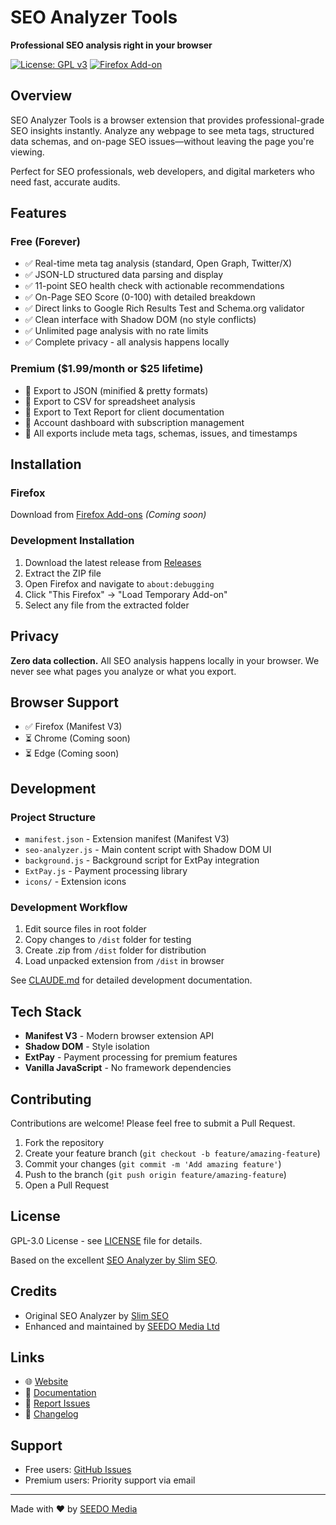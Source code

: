 # SEO Analyzer Tools

**Professional SEO analysis right in your browser**

[![License: GPL v3](https://img.shields.io/badge/License-GPLv3-blue.svg)](https://www.gnu.org/licenses/gpl-3.0)
[![Firefox Add-on](https://img.shields.io/badge/Firefox-Add--on-orange.svg)](https://seedo.media/seo-analyzer-tools)

## Overview

SEO Analyzer Tools is a browser extension that provides professional-grade SEO insights instantly. Analyze any webpage to see meta tags, structured data schemas, and on-page SEO issues—without leaving the page you're viewing.

Perfect for SEO professionals, web developers, and digital marketers who need fast, accurate audits.

## Features

### Free (Forever)
- ✅ Real-time meta tag analysis (standard, Open Graph, Twitter/X)
- ✅ JSON-LD structured data parsing and display
- ✅ 11-point SEO health check with actionable recommendations
- ✅ On-Page SEO Score (0-100) with detailed breakdown
- ✅ Direct links to Google Rich Results Test and Schema.org validator
- ✅ Clean interface with Shadow DOM (no style conflicts)
- ✅ Unlimited page analysis with no rate limits
- ✅ Complete privacy - all analysis happens locally

### Premium ($1.99/month or $25 lifetime)
- 💎 Export to JSON (minified & pretty formats)
- 💎 Export to CSV for spreadsheet analysis
- 💎 Export to Text Report for client documentation
- 💎 Account dashboard with subscription management
- 💎 All exports include meta tags, schemas, issues, and timestamps

## Installation

### Firefox
Download from [Firefox Add-ons](https://seedo.media/seo-analyzer-tools) *(Coming soon)*

### Development Installation
1. Download the latest release from [Releases](https://github.com/SEEDO-Media-Ltd/seo-analyzer-tools/releases)
2. Extract the ZIP file
3. Open Firefox and navigate to `about:debugging`
4. Click "This Firefox" → "Load Temporary Add-on"
5. Select any file from the extracted folder

## Privacy

**Zero data collection.** All SEO analysis happens locally in your browser. We never see what pages you analyze or what you export.

## Browser Support

- ✅ Firefox (Manifest V3)
- ⏳ Chrome (Coming soon)
- ⏳ Edge (Coming soon)

## Development

### Project Structure
- `manifest.json` - Extension manifest (Manifest V3)
- `seo-analyzer.js` - Main content script with Shadow DOM UI
- `background.js` - Background script for ExtPay integration
- `ExtPay.js` - Payment processing library
- `icons/` - Extension icons

### Development Workflow
1. Edit source files in root folder
2. Copy changes to `/dist` folder for testing
3. Create .zip from `/dist` folder for distribution
4. Load unpacked extension from `/dist` in browser

See [CLAUDE.md](CLAUDE.md) for detailed development documentation.

## Tech Stack

- **Manifest V3** - Modern browser extension API
- **Shadow DOM** - Style isolation
- **ExtPay** - Payment processing for premium features
- **Vanilla JavaScript** - No framework dependencies

## Contributing

Contributions are welcome! Please feel free to submit a Pull Request.

1. Fork the repository
2. Create your feature branch (`git checkout -b feature/amazing-feature`)
3. Commit your changes (`git commit -m 'Add amazing feature'`)
4. Push to the branch (`git push origin feature/amazing-feature`)
5. Open a Pull Request

## License

GPL-3.0 License - see [LICENSE](LICENSE) file for details.

Based on the excellent [SEO Analyzer by Slim SEO](https://github.com/elightup/seo-analyzer).

## Credits

- Original SEO Analyzer by [Slim SEO](https://github.com/elightup/seo-analyzer)
- Enhanced and maintained by [SEEDO Media Ltd](https://seedo.media)

## Links

- 🌐 [Website](https://seedo.media/seo-analyzer-tools)
- 📖 [Documentation](CLAUDE.md)
- 🐛 [Report Issues](https://github.com/SEEDO-Media-Ltd/seo-analyzer-tools/issues)
- 📝 [Changelog](CHANGELOG.md)

## Support

- Free users: [GitHub Issues](https://github.com/SEEDO-Media-Ltd/seo-analyzer-tools/issues)
- Premium users: Priority support via email

---

Made with ❤️ by [SEEDO Media](https://seedo.media)
